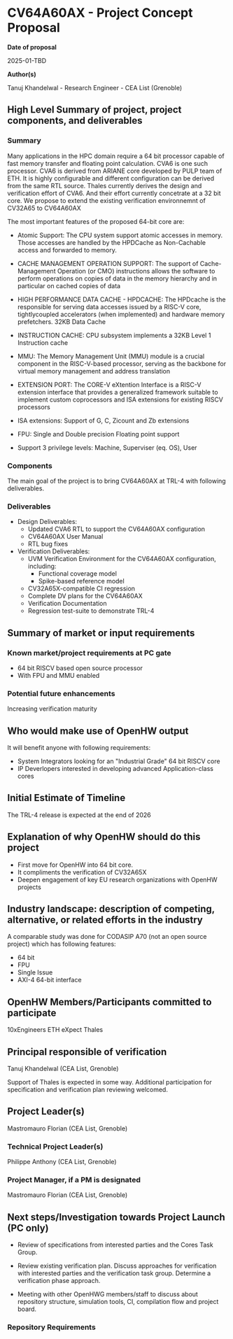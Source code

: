 <!--
 *  Copyright 2025 CEA*
 *  *Commissariat a l'Energie Atomique et aux Energies Alternatives (CEA)
 *
 *  SPDX-License-Identifier: Apache-2.0 WITH SHL-2.1
 *
 *  Licensed under the Solderpad Hardware License v 2.1 (the “License”); you
 *  may not use this file except in compliance with the License, or, at your
 *  option, the Apache License version 2.0. You may obtain a copy of the
 *  License at
 *
 *  https://solderpad.org/licenses/SHL-2.1/
 *
 *  Unless required by applicable law or agreed to in writing, any work
 *  distributed under the License is distributed on an “AS IS” BASIS, WITHOUT
 *  WARRANTIES OR CONDITIONS OF ANY KIND, either express or implied. See the
 *  License for the specific language governing permissions and limitations
 *  under the License.
-->

# CV64A60AX - Project Concept Proposal

**Date of proposal**

2025-01-TBD


**Author(s)**

Tanuj Khandelwal - Research Engineer - CEA List (Grenoble)


## High Level Summary of project, project components, and deliverables

### Summary
Many applications in the HPC domain require a 64 bit processor capable of fast memory transfer and floating point calculation. 
CVA6 is one such processor. CVA6 is derived from ARIANE core developed by PULP team of ETH. It is highly configurable and different configuration can be derived from the same RTL source. 
Thales currently derives the design and verification effort of CVA6. And their effort currently concetrate at a 32 bit core. 
We propose to extend the existing verification environnemnt of CV32A65 to CV64A60AX

The most important features of the proposed 64-bit core are:

  - Atomic Support: The CPU system support atomic accesses in memory. Those accesses are handled by the HPDCache as Non-Cachable access and forwarded to memory. 

  - CACHE MANAGEMENT OPERATION SUPPORT: The support of Cache-Management Operation (or CMO) instructions allows the software to perform operations on copies of data in the memory hierarchy and in particular on cached copies of data 

  - HIGH PERFORMANCE DATA CACHE - HPDCACHE: The HPDcache is the responsible for serving data accesses issued by a RISC-V core, tightlycoupled accelerators (when implemented) and hardware memory prefetchers. 32KB Data Cache 
  - INSTRUCTION CACHE: CPU subsystem implements a 32KB Level 1 Instruction cache

  - MMU: The Memory Management Unit (MMU) module is a crucial component in the RISC-V-based processor, serving as the backbone for virtual memory management and address translation

  - EXTENSION PORT: The CORE-V eXtention Interface is a RISC-V extension interface that provides a generalized framework suitable to implement custom coprocessors and ISA extensions for existing RISCV processors

  - ISA extensions: Support of G, C, Zicount and Zb extensions 

  - FPU: Single and Double precision Floating point support
  
  - Support 3 privilege levels: Machine, Superviser (eq. OS), User


### Components

The main goal of the project is to bring CV64A60AX at TRL-4 with following deliverables. 

### Deliverables

- Design Deliverables:
  - Updated CVA6 RTL to support the CV64A60AX configuration
  - CV64A60AX User Manual
  - RTL bug fixes
- Verification Deliverables:
  - UVM Verification Environment for the CV64A60AX configuration, including:
    - Functional coverage model
    - Spike-based reference model
  - CV32A65X-compatible CI regression
  - Complete DV plans for the CV64A60AX
  - Verification Documentation
  - Regression test-suite to demonstrate TRL-4

## Summary of market or input requirements


### Known market/project requirements at PC gate
  - 64 bit RISCV based open source processor
  - With FPU and MMU enabled


### Potential future enhancements
Increasing verification maturity


## Who would make use of OpenHW output

It will benefit anyone with following requirements: 
- System Integrators looking for an "Industrial Grade" 64 bit RISCV core
- IP Deverlopers interested in developing advanced Application-class cores

## Initial Estimate of Timeline

The TRL-4 release is expected at the end of 2026

## Explanation of why OpenHW should do this project

  - First move for OpenHW into 64 bit core.
  - It compliments the verification of CV32A65X 
  - Deepen engagement of key EU research organizations with OpenHW projects

## Industry landscape: description of competing, alternative, or related efforts in the industry
A comparable study was done for CODASIP A70 (not an open source project) which has following features: 
 - 64 bit 
 - FPU 
 - Single Issue 
 - AXI-4 64-bit interface

## OpenHW Members/Participants committed to participate
10xEngineers
ETH eXpect 
Thales 

## Principal responsible of verification
Tanuj Khandelwal (CEA List, Grenoble)

Support of Thales is expected in some way.
Additional participation for specification and verification plan
reviewing welcomed.

## Project Leader(s)

Mastromauro Florian (CEA List, Grenoble)


### Technical Project Leader(s)

Philippe Anthony (CEA List, Grenoble)

### Project Manager, if a PM is designated
Mastromauro Florian (CEA List, Grenoble)


## Next steps/Investigation towards Project Launch (**PC only**)

  - Review of specifications from interested parties and the Cores Task
    Group.

  - Review existing verification plan. Discuss approaches for verification with
    interested parties and the verification task group. Determine a
    verification phase approach.

  - Meeting with other OpenHWG members/staff to discuss about repository
    structure, simulation tools, CI, compilation flow and project board.

### Repository Requirements



